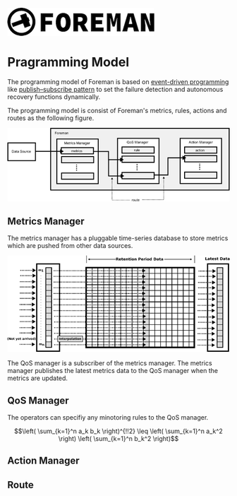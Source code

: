 ![logo](./img/icon.png)

# Pragramming Model

The programming model of Foreman is based on [event-driven programming](https://en.wikipedia.org/wiki/Event-driven_programming) like [publish–subscribe pattern](https://en.wikipedia.org/wiki/Publish–subscribe_pattern) to set the failure detection and autonomous recovery functions dynamically. 

The programming model is consist of Foreman's metrics, rules, actions and routes as the following figure.

![programming_model](./img/programming_model.png)

## Metrics Manager

The metrics manager has a pluggable time-series database to store metrics which are pushed from other data sources.

![metrics_datastore](./img/metrics_datastore.png)

The QoS manager is a subscriber of the metrics manager. The metrics manager publishes the latest metrics data to the QoS manager when the metrics are updated.

## QoS Manager

The operators can specifiy any minotoring rules to the QoS manager.

```math
\left( \sum_{k=1}^n a_k b_k \right)^{!!2} \leq
\left( \sum_{k=1}^n a_k^2 \right) \left( \sum_{k=1}^n b_k^2 \right)
```

## Action Manager

## Route
